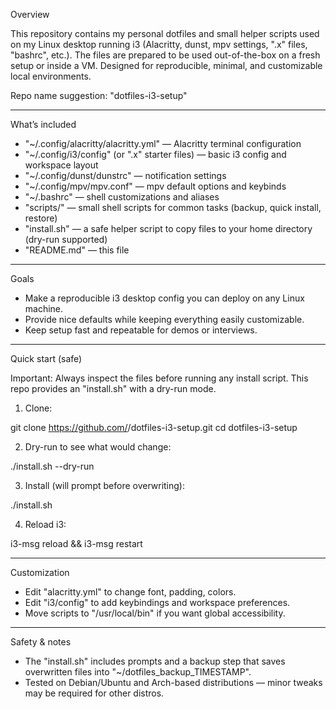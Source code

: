 
Overview

This repository contains my personal dotfiles and small helper scripts used on my Linux desktop running i3 (Alacritty, dunst, mpv settings, ".x" files, "bashrc", etc.). The files are prepared to be used out-of-the-box on a fresh setup or inside a VM. Designed for reproducible, minimal, and customizable local environments.

Repo name suggestion: "dotfiles-i3-setup"

---

What’s included

- "~/.config/alacritty/alacritty.yml" — Alacritty terminal configuration
- "~/.config/i3/config" (or ".x" starter files) — basic i3 config and workspace layout
- "~/.config/dunst/dunstrc" — notification settings
- "~/.config/mpv/mpv.conf" — mpv default options and keybinds
- "~/.bashrc" — shell customizations and aliases
- "scripts/" — small shell scripts for common tasks (backup, quick install, restore)
- "install.sh" — a safe helper script to copy files to your home directory (dry-run supported)
- "README.md" — this file

---

Goals

- Make a reproducible i3 desktop config you can deploy on any Linux machine.
- Provide nice defaults while keeping everything easily customizable.
- Keep setup fast and repeatable for demos or interviews.

---

Quick start (safe)

Important: Always inspect the files before running any install script. This repo provides an "install.sh" with a dry-run mode.

1. Clone:

git clone https://github.com/<your-username>/dotfiles-i3-setup.git
cd dotfiles-i3-setup

2. Dry-run to see what would change:

./install.sh --dry-run

3. Install (will prompt before overwriting):

./install.sh

4. Reload i3:

i3-msg reload && i3-msg restart

---

Customization

- Edit "alacritty.yml" to change font, padding, colors.
- Edit "i3/config" to add keybindings and workspace preferences.
- Move scripts to "/usr/local/bin" if you want global accessibility.

---

Safety & notes

- The "install.sh" includes prompts and a backup step that saves overwritten files into "~/dotfiles_backup_TIMESTAMP".
- Tested on Debian/Ubuntu and Arch-based distributions — minor tweaks may be required for other distros.
